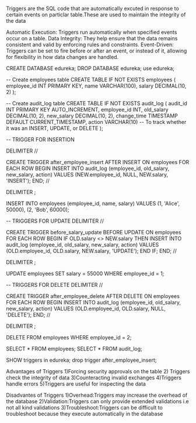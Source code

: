 Triggers are the SQL code that are automatically excuted in response to certain events on particlar table.These are used to maintain the integrity of the data

Automatic Execution: Triggers run automatically when specified events occur on a table.
Data Integrity: They help ensure that the data remains consistent and valid by enforcing rules and constraints.
Event-Driven: Triggers can be set to fire before or after an event, or instead of it, allowing for flexibility in how data changes are handled.


CREATE DATABASE edureka;
DROP DATABASE edureka;
use edureka;

-- Create employees table
CREATE TABLE IF NOT EXISTS employees (
    employee_id INT PRIMARY KEY,
    name VARCHAR(100),
    salary DECIMAL(10, 2)
);



-- Create audit_log table
CREATE TABLE IF NOT EXISTS audit_log (
    audit_id INT PRIMARY KEY AUTO_INCREMENT,
    employee_id INT,
    old_salary DECIMAL(10, 2),
    new_salary DECIMAL(10, 2),
    change_time TIMESTAMP DEFAULT CURRENT_TIMESTAMP,
    action VARCHAR(10) -- To track whether it was an INSERT, UPDATE, or DELETE
);


-- TRIGGER FOR INSERTION


DELIMITER //

CREATE TRIGGER after_employee_insert
AFTER INSERT ON employees
FOR EACH ROW
BEGIN
    INSERT INTO audit_log (employee_id, old_salary, new_salary, action)
    VALUES (NEW.employee_id, NULL, NEW.salary, 'INSERT');
END;
//

DELIMITER ;

INSERT INTO employees (employee_id, name, salary) VALUES
(1, 'Alice', 50000),
(2, 'Bob', 60000);

-- TRIGGERS FOR UPDATE
DELIMITER //

CREATE TRIGGER before_salary_update
BEFORE UPDATE ON employees
FOR EACH ROW
BEGIN
    IF OLD.salary <> NEW.salary THEN
        INSERT INTO audit_log (employee_id, old_salary, new_salary, action)
        VALUES (OLD.employee_id, OLD.salary, NEW.salary, 'UPDATE');
    END IF;
END;
//

DELIMITER ;


UPDATE employees
SET salary = 55000
WHERE employee_id = 1;


-- TRIGGERS FOR DELETE
DELIMITER //

CREATE TRIGGER after_employee_delete
AFTER DELETE ON employees
FOR EACH ROW
BEGIN
    INSERT INTO audit_log (employee_id, old_salary, new_salary, action)
    VALUES (OLD.employee_id, OLD.salary, NULL, 'DELETE');
END;
//

DELIMITER ;

DELETE FROM employees
WHERE employee_id = 2;


SELECT * FROM employees;
SELECT * FROM audit_log;


SHOW triggers in edureka;
drop trigger after_employee_insert;



Advantages of Triggers
1)Forcing security approvals on the table
2) Triggers check the integrity of data
3)Counteracting invalid exchanges
4)Triggers handle errors
5)Triggers are useful for inspecting the data


Disadvantes of Triggers
1)Overhead:Triggers may increase the overhead of the  database
2)Validation:Triggers can only provide extended validations i.e not all kind validations
3)Troubleshoot:Triggers can be difficult to troubleshoot because they execute automatically in the database